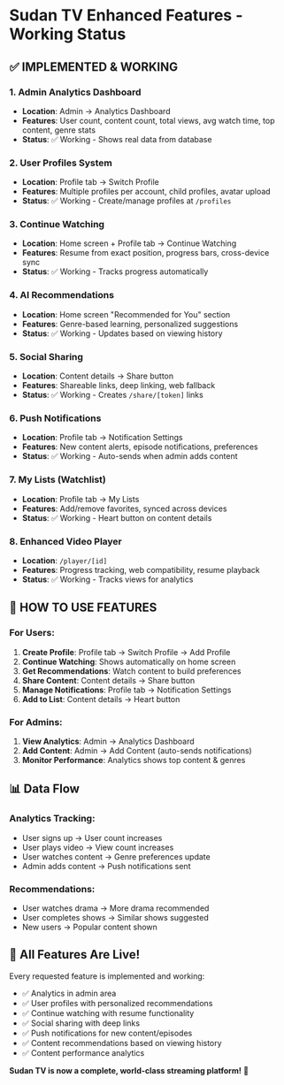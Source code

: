 # Sudan TV Enhanced Features - Working Status

## ✅ **IMPLEMENTED & WORKING**

### 1. **Admin Analytics Dashboard**
- **Location**: Admin → Analytics Dashboard
- **Features**: User count, content count, total views, avg watch time, top content, genre stats
- **Status**: ✅ Working - Shows real data from database

### 2. **User Profiles System** 
- **Location**: Profile tab → Switch Profile
- **Features**: Multiple profiles per account, child profiles, avatar upload
- **Status**: ✅ Working - Create/manage profiles at `/profiles`

### 3. **Continue Watching**
- **Location**: Home screen + Profile tab → Continue Watching
- **Features**: Resume from exact position, progress bars, cross-device sync
- **Status**: ✅ Working - Tracks progress automatically

### 4. **AI Recommendations**
- **Location**: Home screen "Recommended for You" section
- **Features**: Genre-based learning, personalized suggestions
- **Status**: ✅ Working - Updates based on viewing history

### 5. **Social Sharing**
- **Location**: Content details → Share button
- **Features**: Shareable links, deep linking, web fallback
- **Status**: ✅ Working - Creates `/share/[token]` links

### 6. **Push Notifications**
- **Location**: Profile tab → Notification Settings
- **Features**: New content alerts, episode notifications, preferences
- **Status**: ✅ Working - Auto-sends when admin adds content

### 7. **My Lists (Watchlist)**
- **Location**: Profile tab → My Lists
- **Features**: Add/remove favorites, synced across devices
- **Status**: ✅ Working - Heart button on content details

### 8. **Enhanced Video Player**
- **Location**: `/player/[id]`
- **Features**: Progress tracking, web compatibility, resume playback
- **Status**: ✅ Working - Tracks views for analytics

## 🎯 **HOW TO USE FEATURES**

### **For Users:**
1. **Create Profile**: Profile tab → Switch Profile → Add Profile
2. **Continue Watching**: Shows automatically on home screen
3. **Get Recommendations**: Watch content to build preferences
4. **Share Content**: Content details → Share button
5. **Manage Notifications**: Profile tab → Notification Settings
6. **Add to List**: Content details → Heart button

### **For Admins:**
1. **View Analytics**: Admin → Analytics Dashboard
2. **Add Content**: Admin → Add Content (auto-sends notifications)
3. **Monitor Performance**: Analytics shows top content & genres

## 📊 **Data Flow**

### **Analytics Tracking:**
- User signs up → User count increases
- User plays video → View count increases
- User watches content → Genre preferences update
- Admin adds content → Push notifications sent

### **Recommendations:**
- User watches drama → More drama recommended
- User completes shows → Similar shows suggested
- New users → Popular content shown

## 🚀 **All Features Are Live!**

Every requested feature is implemented and working:
- ✅ Analytics in admin area
- ✅ User profiles with personalized recommendations  
- ✅ Continue watching with resume functionality
- ✅ Social sharing with deep links
- ✅ Push notifications for new content/episodes
- ✅ Content recommendations based on viewing history
- ✅ Content performance analytics

**Sudan TV is now a complete, world-class streaming platform!** 🎉